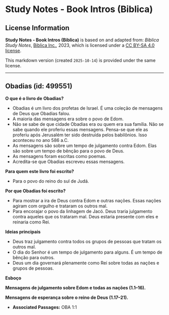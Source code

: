 # Study Notes - Book Intros (Biblica)

## License Information

**Study Notes - Book Intros (Biblica)** is based on and adapted from: _Biblica Study Notes_, [Biblica Inc.](https://www.biblica.com/), 2023, which is licensed under a [CC BY-SA 4.0 license](https://creativecommons.org/licenses/by-sa/4.0/legalcode.en).

This markdown version (created `2025-10-14`) is provided under the same license.



--------------------------------

## Obadias (id: 499551)

**O que é o livro de** **Obadias?**

* Obadias é um livro dos profetas de Israel. É uma coleção de mensagens de Deus que Obadias falou.
* A maioria das mensagens era sobre o povo de Edom.
* Não se sabe de que cidade Obadias era ou quem era sua família. Não se sabe quando ele proferiu essas mensagens. Pensa\-se que ele as proferiu após Jerusalém ter sido destruída pelos babilônios. Isso aconteceu no ano 586 a.C.
* As mensagens são sobre um tempo de julgamento contra Edom. Elas são sobre um tempo de bênção para o povo de Deus.
* As mensagens foram escritas como poemas.
* Acredita\-se que Obadias escreveu essas mensagens.

**Para quem este livro foi escrito?**

* Para o povo do reino do sul de Judá.

**Por que Obadias foi escrito?**

* Para mostrar a ira de Deus contra Edom e outras nações. Essas nações agiram com orgulho e trataram os outros mal.
* Para encorajar o povo da linhagem de Jacó. Deus traria julgamento contra aqueles que os trataram mal. Deus estaria presente com eles e reinaria como Rei.

**Ideias principais**

* Deus traz julgamento contra todos os grupos de pessoas que tratam os outros mal.
* O dia do Senhor é um tempo de julgamento para alguns. É um tempo de bênção para outros.
* Deus um dia governará plenamente como Rei sobre todas as nações e grupos de pessoas.

**Esboço**

**Mensagens de julgamento sobre Edom e todas as nações (1\.1–16\).**

**Mensagens de esperança sobre o reino de Deus (1\.17–21\).**

* **Associated Passages:** OBA 1:1

